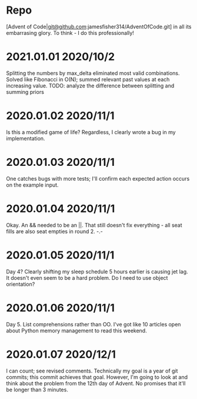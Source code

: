 # Repo
[Advent of Code|git@github.com:jamesfisher314/AdventOfCode.git] in all its embarrasing glory. To think - I do this professionally!

# 2021.01.01 2020/10/2
Splitting the numbers by max_delta eliminated most valid combinations.
Solved like Fibonacci in O(N); summed relevant past values at each increasing value.
TODO: analyze the difference between splitting and summing priors

# 2020.01.02 2020/11/1
Is this a modified game of life?
Regardless, I clearly wrote a bug in my implementation.

# 2020.01.03 2020/11/1
One catches bugs with more tests; I'll confirm each expected action occurs on the example input.

# 2020.01.04 2020/11/1
Okay. An && needed to be an ||. That still doesn't fix everything - all seat fills are also seat empties in round 2. -.-

# 2020.01.05 2020/11/1
Day 4? Clearly shifting my sleep schedule 5 hours earlier is causing jet lag. It doesn't even seem to be a hard problem. Do I need to use object orientation?

# 2020.01.06 2020/11/1
Day 5. List comprehensions rather than OO. I've got like 10 articles open about Python memory management to read this weekend.

# 2020.01.07 2020/12/1
I can count; see revised comments.
Technically my goal is a year of git commits; this commit achieves that goal.
However, I'm going to look at and think about the problem from the 12th day of Advent. No promises that it'll be longer than 3 minutes.